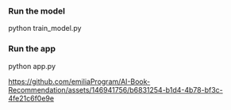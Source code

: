 ### Run the model
python train_model.py

### Run the app
python app.py




https://github.com/emiliaProgram/AI-Book-Recommendation/assets/146941756/b6831254-b1d4-4b78-bf3c-4fe21c6f0e9e

